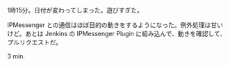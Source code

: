 1時15分。日付が変わってしまった。遊びすぎた。

IPMessenger との通信はほぼ目的の動きをするようになった。例外処理は甘いけど。あとは Jenkins の IPMessenger Plugin に組み込んで、動きを確認して、プルリクエストだ。

3 min.
